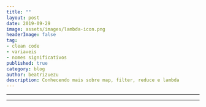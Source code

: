 ```yaml
---
title: ""
layout: post
date: 2019-09-29
image: assets/images/lambda-icon.png
headerImage: false
tag:
- clean code
- variaveis
- nomes significativos
published: true
category: blog
author: beatrizuezu
description: Conhecendo mais sobre map, filter, reduce e lambda
---
```




---



---
